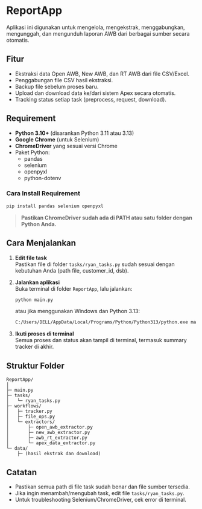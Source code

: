 # ReportApp

Aplikasi ini digunakan untuk mengelola, mengekstrak, menggabungkan, mengunggah, dan mengunduh laporan AWB dari berbagai sumber secara otomatis.

## Fitur
- Ekstraksi data Open AWB, New AWB, dan RT AWB dari file CSV/Excel.
- Penggabungan file CSV hasil ekstraksi.
- Backup file sebelum proses baru.
- Upload dan download data ke/dari sistem Apex secara otomatis.
- Tracking status setiap task (preprocess, request, download).

## Requirement

- **Python 3.10+** (disarankan Python 3.11 atau 3.13)
- **Google Chrome** (untuk Selenium)
- **ChromeDriver** yang sesuai versi Chrome
- Paket Python:
  - pandas
  - selenium
  - openpyxl
  - python-dotenv

### Cara Install Requirement

```sh
pip install pandas selenium openpyxl
```

> **Pastikan ChromeDriver sudah ada di PATH atau satu folder dengan Python Anda.**

## Cara Menjalankan

1. **Edit file task**  
   Pastikan file di folder `tasks/ryan_tasks.py` sudah sesuai dengan kebutuhan Anda (path file, customer_id, dsb).

2. **Jalankan aplikasi**  
   Buka terminal di folder `ReportApp`, lalu jalankan:

   ```sh
   python main.py
   ```

   atau jika menggunakan Windows dan Python 3.13:

   ```sh
   C:/Users/DELL/AppData/Local/Programs/Python/Python313/python.exe main.py
   ```

3. **Ikuti proses di terminal**  
   Semua proses dan status akan tampil di terminal, termasuk summary tracker di akhir.

## Struktur Folder

```
ReportApp/
│
├─ main.py
├─ tasks/
│   └─ ryan_tasks.py
├─ workflows/
│   ├─ tracker.py
│   ├─ file_ops.py
│   └─ extractors/
│       ├─ open_awb_extractor.py
│       ├─ new_awb_extractor.py
│       ├─ awb_rt_extractor.py
│       └─ apex_data_extractor.py
└─ data/
    ├─ (hasil ekstrak dan download)
```

## Catatan

- Pastikan semua path di file task sudah benar dan file sumber tersedia.
- Jika ingin menambah/mengubah task, edit file `tasks/ryan_tasks.py`.
- Untuk troubleshooting Selenium/ChromeDriver, cek error di terminal.